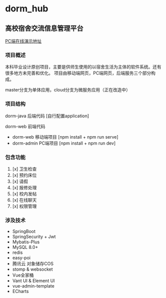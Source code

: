 # dorm_hub
## 高校宿舍交流信息管理平台
[PC端在线演示地址](http://49.235.92.49/)
### 项目概述
本科毕业设计原创项目，主要是供师生使用的以宿舍生活为主体的软件系统。还有很多地方未完善和优化。
项目由移动端网页，PC端网页，后端服务三个部分构成。

master分支为单体应用，cloud分支为微服务应用（正在改造中）
### 项目结构
dorm-java 后端代码 [自行配置application]

dorm-web 前端代码
 + dorm-web 移动端项目 [npm install + npm run serve]
 + dorm-admin PC端项目 [npm install + npm run dev]

### 包含功能
1. [x] 卫生检查
2. [x] 预约床位
3. [x] 请假
4. [x] 报修处理
5. [x] 校内发帖
6. [x] 在线聊天
7. [x] 权限管理

### 涉及技术

- SpringBoot
- SpringSecurity + Jwt
- Mybatis-Plus
- MySQL 8.0+
- redis
- easy-poi
- 腾讯云 对象储存COS
- stomp & websocket
- Vue全家桶
- Vant UI & Element UI
- vue-admin-template
- ECharts

